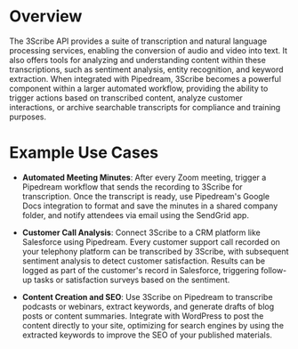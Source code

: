 # Overview

The 3Scribe API provides a suite of transcription and natural language processing services, enabling the conversion of audio and video into text. It also offers tools for analyzing and understanding content within these transcriptions, such as sentiment analysis, entity recognition, and keyword extraction. When integrated with Pipedream, 3Scribe becomes a powerful component within a larger automated workflow, providing the ability to trigger actions based on transcribed content, analyze customer interactions, or archive searchable transcripts for compliance and training purposes.

# Example Use Cases

- **Automated Meeting Minutes**: After every Zoom meeting, trigger a Pipedream workflow that sends the recording to 3Scribe for transcription. Once the transcript is ready, use Pipedream's Google Docs integration to format and save the minutes in a shared company folder, and notify attendees via email using the SendGrid app.

- **Customer Call Analysis**: Connect 3Scribe to a CRM platform like Salesforce using Pipedream. Every customer support call recorded on your telephony platform can be transcribed by 3Scribe, with subsequent sentiment analysis to detect customer satisfaction. Results can be logged as part of the customer's record in Salesforce, triggering follow-up tasks or satisfaction surveys based on the sentiment.

- **Content Creation and SEO**: Use 3Scribe on Pipedream to transcribe podcasts or webinars, extract keywords, and generate drafts of blog posts or content summaries. Integrate with WordPress to post the content directly to your site, optimizing for search engines by using the extracted keywords to improve the SEO of your published materials.
